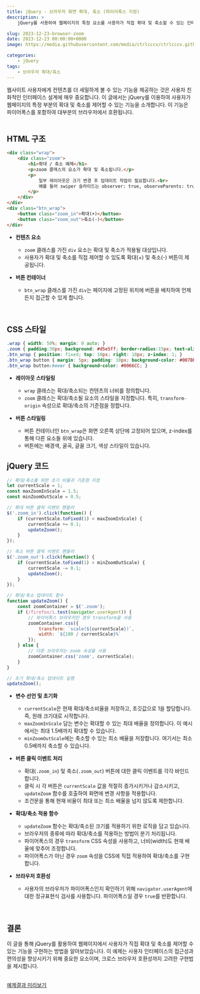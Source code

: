 ```yaml
---
title: jQuery - 브라우저 화면 확대, 축소 (파이어폭스 지원)
description: >  
    jQuery를 사용하여 웹페이지의 특정 요소를 사용자가 직접 확대 및 축소할 수 있는 인터랙션을 구현하고, 파이어폭스 브라우저를 포함한 다양한 브라우저에서 작동하는 코드에 대해 설명합니다.

slug: 2023-12-23-browser-zoom
date: 2023-12-23 00:00:00+0000
image: https://media.githubusercontent.com/media/ctrlcccv/ctrlcccv.github.io/master/assets/img/post/2023-12-23-browser-zoom.webp

categories:
    - jQuery
tags:
    - 브라우저 확대/축소
---
```

웹사이트 사용자에게 컨텐츠를 더 세밀하게 볼 수 있는 기능을 제공하는 것은 사용자 친화적인 인터페이스 설계에 매우 중요합니다. 이 글에서는 jQuery를 이용하여 사용자가 웹페이지의 특정 부분의 확대 및 축소를 제어할 수 있는 기능을 소개합니다. 이 기능은 파이어폭스를 포함하여 대부분의 브라우저에서 호환됩니다.  
<br>

## HTML 구조

```html
<div class="wrap">
    <div class="zoom">
        <h1>확대 / 축소 예제</h1>
        <p>zoom 클래스의 요소가 확대 및 축소됩니다.</p>
        <p>
            일부 레이아웃은 크기 변경 후 업데이트 작업이 필요합니다.<br>
            예를 들어 swiper 슬라이드는 observer: true, observeParents: true 옵션과 함께 사용해야 합니다.
        </p>
    </div>
</div>
<div class="btn_wrap">
    <button class="zoom_in">확대(+)</button>
    <button class="zoom_out">축소(-)</button>
</div>
```
* **컨텐츠 요소**
  * `zoom` 클래스를 가진 `div` 요소는 확대 및 축소가 적용될 대상입니다.
  * 사용자가 확대 및 축소를 직접 제어할 수 있도록 확대(+) 및 축소(-) 버튼이 제공됩니다.

* **버튼 컨테이너**
  * `btn_wrap` 클래스를 가진 `div`는 페이지에 고정된 위치에 버튼을 배치하여 언제든지 접근할 수 있게 합니다.  
<br>

## CSS 스타일
```css
.wrap { width: 50%; margin: 0 auto; }
.zoom { padding:30px; background: #d5e5ff; border-radius:15px; text-align: center; transform-origin: top left; word-break: keep-all; }
.btn_wrap { position: fixed; top: 10px; right: 10px; z-index: 1; }
.btn_wrap button { margin: 5px; padding: 10px; background-color: #007BFF; border: none; border-radius: 5px; font-size: 16px; color: #fff; cursor: pointer; }
.btn_wrap button:hover { background-color: #0066CC; }
```
* **레이아웃 스타일링**
  * `wrap` 클래스는 확대/축소되는 컨텐츠의 너비를 정의합니다.
  * `zoom` 클래스는 확대/축소될 요소의 스타일을 지정합니다. 특히, `transform-origin` 속성으로 확대/축소의 기준점을 정합니다.

* **버튼 스타일링**
  * 버튼 컨테이너인 `btn_wrap`은 화면 오른쪽 상단에 고정되어 있으며, z-index를 통해 다른 요소들 위에 있습니다.
  * 버튼에는 배경색, 굴곡, 글꼴 크기, 색상 스타일이 있습니다.   

<script async src="https://pagead2.googlesyndication.com/pagead/js/adsbygoogle.js?client=ca-pub-8535540836842352" crossorigin="anonymous"></script>
<ins class="adsbygoogle"
     style="display:block; text-align:center;"
     data-ad-layout="in-article"
     data-ad-format="fluid"
     data-ad-client="ca-pub-8535540836842352"
     data-ad-slot="2974559225"></ins>
<script>
     (adsbygoogle = window.adsbygoogle || []).push({});
</script>

## jQuery 코드
```js
// 확대/축소를 위한 초기 비율과 기준점 지정
let currentScale = 1;
const maxZoomInScale = 1.5;
const minZoomOutScale = 0.5;

// 확대 버튼 클릭 이벤트 핸들러
$('.zoom_in').click(function() {
    if (currentScale.toFixed(1) < maxZoomInScale) {
        currentScale += 0.1;
        updateZoom();
    }
});

// 축소 버튼 클릭 이벤트 핸들러
$('.zoom_out').click(function() {
    if (currentScale.toFixed(1) > minZoomOutScale) {
        currentScale -= 0.1;
        updateZoom();
    }
});

// 확대/축소 업데이트 함수
function updateZoom() {
    const zoomContainer = $('.zoom');
    if (/firefox/i.test(navigator.userAgent)) {
        // 파이어폭스 브라우저인 경우 transform을 사용
        zoomContainer.css({
            transform: `scale(${currentScale})`,
            width: `${100 / currentScale}%`
        });
    } else {
        // 다른 브라우저는 zoom 속성을 사용
        zoomContainer.css('zoom', currentScale);
    }
}

// 초기 확대/축소 업데이트 실행
updateZoom();
```
* **변수 선언 및 초기화**
  - `currentScale`은 현재 확대/축소비율을 저장하고, 초깃값으로 1을 할당합니다. 즉, 원래 크기대로 시작합니다.
  - `maxZoomInScale` 담는 변수는 확대할 수 있는 최대 배율을 정의합니다. 이 예시에서는 최대 1.5배까지 확대할 수 있습니다.
  - `minZoomOutScale`에는 축소할 수 있는 최소 배율을 저장합니다. 여기서는 최소 0.5배까지 축소할 수 있습니다.
  
* **버튼 클릭 이벤트 처리**
  - 확대(`.zoom_in`) 및 축소(`.zoom_out`) 버튼에 대한 클릭 이벤트를 각각 바인드합니다.
  - 클릭 시 각 버튼은 `currentScale` 값을 적절히 증가시키거나 감소시키고, `updateZoom` 함수를 호출하여 화면에 변경 사항을 적용합니다.
  - 조건문을 통해 현재 비율이 최대 또는 최소 배율을 넘지 않도록 제한합니다.

* **확대/축소 적용 함수**
  - `updateZoom` 함수는 확대/축소된 크기를 적용하기 위한 로직을 담고 있습니다.
  - 브라우저의 종류에 따라 확대/축소를 적용하는 방법이 분기 처리됩니다.
  - 파이어폭스의 경우 `transform` CSS 속성을 사용하고, 너비(width)도 현재 배율에 맞추어 조정합니다.
  - 파이어폭스가 아닌 경우 `zoom` 속성을 CSS에 직접 적용하여 확대/축소를 구현합니다.

* **브라우저 호환성**
  - 사용자의 브라우저가 파이어폭스인지 확인하기 위해 `navigator.userAgent`에 대한 정규표현식 검사를 사용합니다. 파이어폭스일 경우 `true`를 반환합니다.  
<br>


## 결론
이 글을 통해 jQuery를 활용하여 웹페이지에서 사용자가 직접 확대 및 축소를 제어할 수 있는 기능을 구현하는 방법을 알아보았습니다. 이 예제는 사용자 인터페이스의 접근성과 편의성을 향상시키기 위해 중요한 요소이며, 크로스 브라우저 호환성까지 고려한 구현법을 제시합니다.  
<br>

<div class="btn_wrap">
    <a target="_blank" href="https://ctrlcccv.github.io/ctrlcccv-demo/2023-12-23-browser-zoom/">예제결과 미리보기</a>
</div>